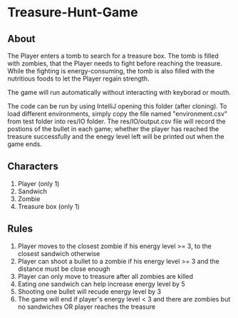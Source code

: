 # Treasure-Hunt-Game

## About
The Player enters a tomb to search for a treasure box. The tomb is filled with zombies, that the
Player needs to fight before reaching the treasure. While the fighting is energy-consuming, the
tomb is also filled with the nutritious foods to let the Player regain strength. <br>

The game will run automatically without interacting with keyborad or mouth. <br>

The code can be run by using IntelliJ opening this folder (after cloning). To load different environments, simply copy the file named "environment.csv" from test folder into res/IO folder. The res/IO/output.csv file will record the postions of the bullet in each game; whether the player has reached the treasure successfully and the enegy level left will be printed out when the game ends.


## Characters
1. Player (only 1)
2. Sandwich
3. Zombie
4. Treasure box (only 1)


## Rules
<ol> 
  <li>Player moves to the closest zombie if his energy level >= 3, to the closest sandwich otherwise</li> 
  <li>Player can shoot a bullet to a zombie if his energy level >= 3 and the distance must be close enough</li>
  <li>Player can only move to treasure after all zombies are killed</li>
  <li>Eating one sandwich can help increase energy level by 5</li>
  <li>Shooting one bullet will recude energy level by 3</li>
  <li>The game will end if player's energy level < 3 and there are zombies but no sandwiches OR player reaches the treasure</li>
</ol>
